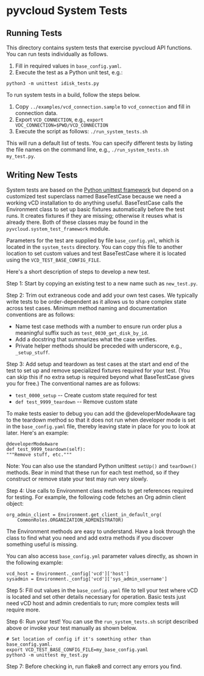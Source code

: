 # pyvcloud System Tests

## Running Tests

This directory contains system tests that exercise pyvcloud API functions. 
You can run tests individually as follows.

1. Fill in required values in `base_config.yaml`.  
2. Execute the test as a Python unit test, e.g.: 
```
python3 -m unittest idisk_tests.py
```

To run system tests in a build, follow the steps below.

1. Copy `../examples/vcd_connection.sample` to `vcd_connection` and fill in 
connection data.
2. Export `VCD_CONNECTION`, e.g., `export VDC_CONNECTION=$PWD/VCD_CONNECTION`
3. Execute the script as follows: `./run_system_tests.sh`

This will run a default list of tests.  You can specify different tests 
by listing the file names on the command line, e.g.,
`./run_system_tests.sh my_test.py`.

## Writing New Tests

System tests are based on the [Python unittest framework](https://docs.python.org/3/library/unittest.html) 
but depend on a customized test superclass named BaseTestCase because
we need a working vCD installation to do anything useful.  BaseTestCase
calls the Environment class to set up basic fixtures automatically before
the test runs.  It creates fixtures if they are missing; otherwise it
reuses what is already there.  Both of these classes may be found in the
`pyvcloud.system_test_framework` module.

Parameters for the test are supplied by file `base_config.yml`, which
is located in the `system_tests` directory. You can copy this file to
another location to set custom values and test BaseTestCase where it is 
located using the `VCD_TEST_BASE_CONFIG_FILE`. 

Here's a short description of steps to develop a new test. 

Step 1: Start by copying an existing test to a new name such as `new_test.py`.

Step 2: Trim out extraneous code and add your own test cases.
We typically write tests to be order-dependent as it allows us to share
complex state across test cases.  Minimum method naming and documentation
conventions are as follows:

* Name test case methods with a number to ensure run order plus a meaningful suffix such as `test_0030_get_disk_by_id`. 
* Add a docstring that summarizes what the case verifies.
* Private helper methods should be preceded with underscore, e.g., `_setup_stuff`.

Step 3: Add setup and teardown as test cases at the start and end of the
test to set up and remove specialized fixtures required for your test.
(You can skip this if no extra setup is required beyond what BaseTestCase
gives you for free.)  The conventional names are as follows:

* `test_0000_setup` -- Create custom state required for test
* `def test_9999_teardown` -- Remove custom state

To make tests easier to debug you can add the @developerModeAware tag
to the teardown method so that it does not run when developer mode is
set in the `base_config.yaml` file, thereby leaving state in place for
you to look at later.  Here's an example:

```
@developerModeAware
def test_9999_teardown(self):
"""Remove stuff, etc."""
```

Note: You can also use the standard Python unittest `setUp()` and
`tearDown()` methods.  Bear in mind that these run for each test method,
so if they construct or remove state your test may run very slowly.

Step 4: Use calls to Environment class methods to get references required
for testing.  For example, the following code fetches an Org admin client
object:

```
org_admin_client = Environment.get_client_in_default_org(
    CommonRoles.ORGANIZATION_ADMINISTRATOR)
```

The Environment methods are easy to understand.  Have a look through
the class to find what you need and add extra methods if you discover
something useful is missing. 

You can also access `base_config.yml` parameter values directly, as 
shown in the following example: 

```
vcd_host = Environment._config['vcd']['host']
sysadmin = Environment._config['vcd']['sys_admin_username']
```

Step 5: Fill out values in the `base_config.yaml` file to tell your
test where vCD is located and set other details necessary for operation.
Basic tests just need vCD host and admin credentials to run; more complex
tests will require more.

Step 6: Run your test!  You can use the `run_system_tests.sh` script
described above or invoke your test manually as shown below.

```
# Set location of config if it's something other than base_config.yaml.
export VCD_TEST_BASE_CONFIG_FILE=my_base_config.yaml
python3 -m unittest my_test.py
```

Step 7: Before checking in, run flake8 and correct any errors you find.  
